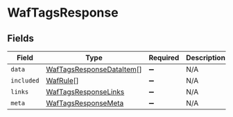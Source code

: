 # WafTagsResponse


## Fields

| Field                                                                       | Type                                                                        | Required                                                                    | Description                                                                 |
| --------------------------------------------------------------------------- | --------------------------------------------------------------------------- | --------------------------------------------------------------------------- | --------------------------------------------------------------------------- |
| `data`                                                                      | [WafTagsResponseDataItem](../../models/shared/waftagsresponsedataitem.md)[] | :heavy_minus_sign:                                                          | N/A                                                                         |
| `included`                                                                  | [WafRule](../../models/shared/wafrule.md)[]                                 | :heavy_minus_sign:                                                          | N/A                                                                         |
| `links`                                                                     | [WafTagsResponseLinks](../../models/shared/waftagsresponselinks.md)         | :heavy_minus_sign:                                                          | N/A                                                                         |
| `meta`                                                                      | [WafTagsResponseMeta](../../models/shared/waftagsresponsemeta.md)           | :heavy_minus_sign:                                                          | N/A                                                                         |